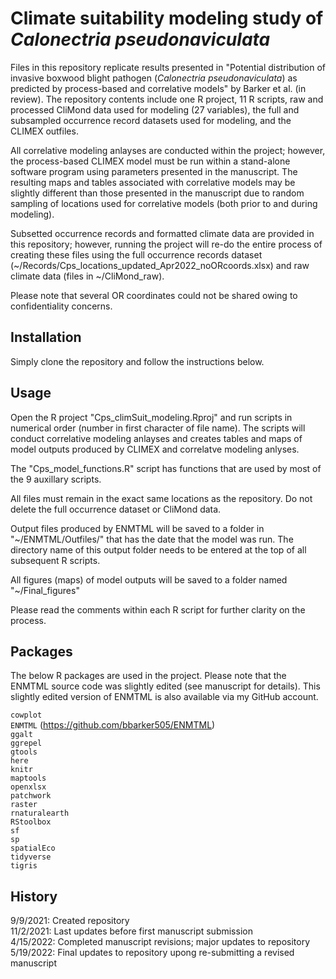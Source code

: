 # Climate suitability modeling study of *Calonectria pseudonaviculata*

Files in this repository replicate results presented in "Potential distribution of invasive boxwood blight pathogen (*Calonectria pseudonaviculata*) as predicted by process-based and correlative models" by Barker et al. (in review). The repository contents include one R project, 11 R scripts, raw and processed CliMond data used for modeling (27 variables), the full and subsampled occurrence record datasets used for modeling, and the CLIMEX outfiles. 

All correlative modeling anlayses are conducted within the 
project; however, the process-based CLIMEX model must be run within a 
stand-alone software program using parameters presented in the manuscript. 
The resulting maps and tables associated with correlative models may be slightly 
different than those presented in the manuscript due to random sampling of 
locations used for correlative models (both prior to and during modeling).  

Subsetted occurrence records and formatted climate data are provided in this
repository; however, running the project will re-do the entire process
of creating these files using the full occurrence records dataset
(~/Records/Cps_locations_updated_Apr2022_noORcoords.xlsx) and raw climate data (files in 
~/CliMond_raw).  

Please note that several OR coordinates could not be shared owing to confidentiality concerns.

## Installation

Simply clone the repository and follow the instructions below.

## Usage

Open the R project "Cps_climSuit_modeling.Rproj" and run scripts in numerical order (number in first character of file name). The scripts will conduct correlative modeling anlayses and creates tables and maps of model outputs produced by CLIMEX and correlatve modeling anlyses. 

The "Cps_model_functions.R" script has functions that are used by most 
of the 9 auxillary scripts. 

All files must remain in the exact same locations as the repository.
Do not delete the full occurrence dataset or CliMond data.

Output files produced by ENMTML will be saved to a folder in "~/ENMTML/Outfiles/" 
that has the date that the model was run. The directory name of this output folder needs to be entered at the top of all subsequent R scripts.

All figures (maps) of model outputs will be saved to a folder named "~/Final_figures"

Please read the comments within each R script for further clarity on the process.

## Packages
The below R packages are used in the project. Please note that the ENMTML
source code was slightly edited (see manuscript for details). This slightly edited version of 
ENMTML is also available via my GitHub account.

`cowplot`  
`ENMTML` (https://github.com/bbarker505/ENMTML)  
`ggalt`  
`ggrepel`  
`gtools`  
`here`  
`knitr`  
`maptools`  
`openxlsx`  
`patchwork`  
`raster`  
`rnaturalearth`  
`RStoolbox`  
`sf`  
`sp`  
`spatialEco`  
`tidyverse`  
`tigris`  

## History
9/9/2021: Created repository  
11/2/2021: Last updates before first manuscript submission    
4/15/2022: Completed manuscript revisions; major updates to repository  
5/19/2022: Final updates to repository upong re-submitting a revised manuscript
